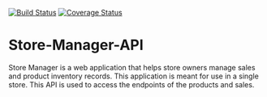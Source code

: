[![Build Status](https://travis-ci.com/Nicanor008/Store-Manager-API.svg?branch=develop)](https://travis-ci.com/Nicanor008/Store-Manager-API)
[![Coverage Status](https://coveralls.io/repos/github/Nicanor008/Store-Manager-API/badge.svg?branch=develop)](https://coveralls.io/github/Nicanor008/Store-Manager-API?branch=develop)

# Store-Manager-API

Store Manager is a web application that helps store owners manage sales and product inventory records. This application is meant for use in a single store. This API is used to access the endpoints of the products and sales.
